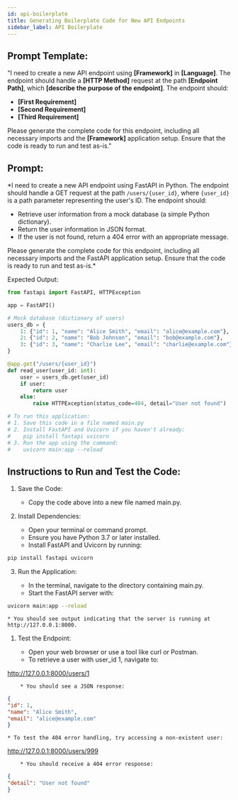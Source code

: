 ```yaml
---
id: api-boilerplate
title: Generating Boilerplate Code for New API Endpoints
sidebar_label: API Boilerplate
---
```

## **Prompt Template:**

"I need to create a new API endpoint using **[Framework]** in **[Language]**. The endpoint should handle a **[HTTP Method]** request at the path **[Endpoint Path]**, which **[describe the purpose of the endpoint]**. The endpoint should:

* **[First Requirement]**
* **[Second Requirement]**
* **[Third Requirement]**

Please generate the complete code for this endpoint, including all necessary imports and the **[Framework]** application setup. Ensure that the code is ready to run and test as-is."


## Prompt:
*I need to create a new API endpoint using FastAPI in Python. The endpoint should handle a GET request at the path `/users/{user_id}`, where `{user_id}` is a path parameter representing the user's ID. The endpoint should:

* Retrieve user information from a mock database (a simple Python dictionary).
* Return the user information in JSON format.
* If the user is not found, return a 404 error with an appropriate message.

Please generate the complete code for this endpoint, including all necessary imports and the FastAPI application setup. Ensure that the code is ready to run and test as-is.*

Expected Output:

```python
from fastapi import FastAPI, HTTPException

app = FastAPI()

# Mock database (dictionary of users)
users_db = {
    1: {"id": 1, "name": "Alice Smith", "email": "alice@example.com"},
    2: {"id": 2, "name": "Bob Johnson", "email": "bob@example.com"},
    3: {"id": 3, "name": "Charlie Lee", "email": "charlie@example.com"},
}

@app.get("/users/{user_id}")
def read_user(user_id: int):
    user = users_db.get(user_id)
    if user:
        return user
    else:
        raise HTTPException(status_code=404, detail="User not found")

# To run this application:
# 1. Save this code in a file named main.py
# 2. Install FastAPI and Uvicorn if you haven't already:
#    pip install fastapi uvicorn
# 3. Run the app using the command:
#    uvicorn main:app --reload
```


## Instructions to Run and Test the Code:

1. Save the Code:

    * Copy the code above into a new file named main.py.

2. Install Dependencies:

    * Open your terminal or command prompt.
    * Ensure you have Python 3.7 or later installed.
    * Install FastAPI and Uvicorn by running:

```bash
pip install fastapi uvicorn
```

3. Run the Application:

    * In the terminal, navigate to the directory containing main.py.
    * Start the FastAPI server with:

```bash
uvicorn main:app --reload
```

    * You should see output indicating that the server is running at http://127.0.0.1:8000.

1. Test the Endpoint:

    * Open your web browser or use a tool like curl or Postman.
    * To retrieve a user with user_id 1, navigate to:

http://127.0.0.1:8000/users/1

        * You should see a JSON response:
```json
{
"id": 1,
"name": "Alice Smith",
"email": "alice@example.com"
}
```
    * To test the 404 error handling, try accessing a non-existent user:

http://127.0.0.1:8000/users/999

        * You should receive a 404 error response:
```json
{
"detail": "User not found"
}
```


